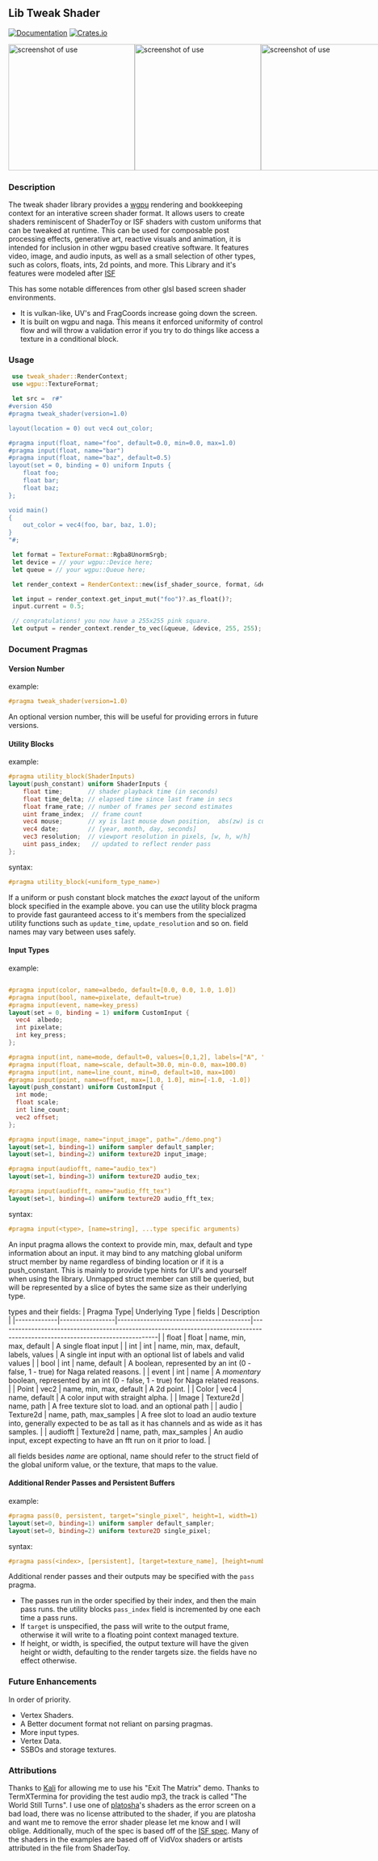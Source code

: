 
## Lib Tweak Shader

[![Documentation](https://docs.rs/tweak_shader/badge.svg)](https://docs.rs/tweak_shader)
[![Crates.io](https://img.shields.io/crates/v/tweak_shader.svg)](https://crates.io/crates/tweak_shader)

 <div style="display: flex; flex-direction: row; justify-content: space-between;">
  <img width=250; src="media/sc1.png" alt="screenshot of use" style="flex: 1; max-width: 100%; height: auto;">
  <img width=250; src="media/sc2.png" alt="screenshot of use" style="flex: 1; max-width: 100%; height: auto;">
  <img width=250; src="media/sc3.png" alt="screenshot of use" style="flex: 1; max-width: 100%; height: auto;">
</div>

### Description

The tweak shader library provides a [wgpu](https://github.com/gfx-rs/wgpu) rendering and bookkeeping context for an interative screen shader format.
It allows users to create shaders reminiscent of ShaderToy or ISF shaders with custom uniforms that can be tweaked at runtime. This can be used for 
composable post processing effects, generative art, reactive visuals and animation, it is intended for inclusion in other wgpu based creative software.
It features video, image, and audio inputs, as well as a small selection of other types, such as colors, floats, ints, 2d points, and more.
This Library and it's features were modeled after [ISF](https://github.com/mrRay/ISF_Spec)

This has some notable differences from other glsl based screen shader environments. 
* It is vulkan-like, UV's and FragCoords increase going down the screen.
* It is built on wgpu and naga. This means it enforced uniformity of control flow and will throw a validation error if you try to do things
like access a texture in a conditional block.

### Usage

```Rust 
 use tweak_shader::RenderContext;
 use wgpu::TextureFormat;

 let src =  r#"
#version 450
#pragma tweak_shader(version=1.0)

layout(location = 0) out vec4 out_color;

#pragma input(float, name="foo", default=0.0, min=0.0, max=1.0)
#pragma input(float, name="bar")
#pragma input(float, name="baz", default=0.5)
layout(set = 0, binding = 0) uniform Inputs {
    float foo;
    float bar;
    float baz;
};

void main()
{
    out_color = vec4(foo, bar, baz, 1.0);
}
"#;

 let format = TextureFormat::Rgba8UnormSrgb;
 let device = // your wgpu::Device here;
 let queue = // your wgpu::Queue here;

 let render_context = RenderContext::new(isf_shader_source, format, &device, &queue).unwrap();

 let input = render_context.get_input_mut("foo")?.as_float()?;
 input.current = 0.5;

 // congratulations! you now have a 255x255 pink square.
 let output = render_context.render_to_vec(&queue, &device, 255, 255);

```

### Document Pragmas

#### Version Number
example:
```glsl
#pragma tweak_shader(version=1.0)
```
An optional version number, this will be useful for providing errors in future versions.

#### Utility Blocks

example:

```glsl
#pragma utility_block(ShaderInputs)
layout(push_constant) uniform ShaderInputs {
    float time;       // shader playback time (in seconds)
    float time_delta; // elapsed time since last frame in secs
    float frame_rate; // number of frames per second estimates
    uint frame_index;  // frame count
    vec4 mouse;       // xy is last mouse down position,  abs(zw) is current mouse, sign(z) > 0.0 is mouse_down, sign(w) > 0.0 is click_down event
    vec4 date;        // [year, month, day, seconds]
    vec3 resolution;  // viewport resolution in pixels, [w, h, w/h]
    uint pass_index;   // updated to reflect render pass
};

```
syntax:
```glsl
#pragma utility_block(<uniform_type_name>)
```

If a uniform or push constant block matches the *exact* layout of the uniform block specified in the example above. you can use the utility block pragma to provide fast gauranteed access to it's members from the specialized utility functions such as `update_time`, `update_resolution` and so on. field names may vary between uses safely. 

#### Input Types

example:
```glsl

#pragma input(color, name=albedo, default=[0.0, 0.0, 1.0, 1.0])
#pragma input(bool, name=pixelate, default=true)
#pragma input(event, name=key_press)
layout(set = 0, binding = 1) uniform CustomInput {
  vec4  albedo;
  int pixelate;
  int key_press;
};

#pragma input(int, name=mode, default=0, values=[0,1,2], labels=["A", "B", "C"])
#pragma input(float, name=scale, default=30.0, min-0.0, max=100.0)
#pragma input(int, name=line_count, min=0, default=10, max=100)
#pragma input(point, name=offset, max=[1.0, 1.0], min=[-1.0, -1.0])
layout(push_constant) uniform CustomInput {
  int mode;
  float scale;
  int line_count;
  vec2 offset;
};

#pragma input(image, name="input_image", path="./demo.png")
layout(set=1, binding=1) uniform sampler default_sampler;
layout(set=1, binding=2) uniform texture2D input_image;

#pragma input(audiofft, name="audio_tex")
layout(set=1, binding=3) uniform texture2D audio_tex;

#pragma input(audiofft, name="audio_fft_tex")
layout(set=1, binding=4) uniform texture2D audio_fft_tex;

```

syntax:
```glsl
#pragma input(<type>, [name=string], ...type specific arguments)
```
An input pragma allows the context to provide min, max, default and type information about an input. it may bind to any matching global uniform struct member by name regardless of binding location or if it is a push_constant. This is mainly to provide type hints for UI's and yourself when using the library. Unmapped struct member can still be queried, but will  be represented by a slice of bytes the same size as their underlying type.

types and their fields:
| Pragma Type| Underlying Type | fields                                  | Description                                                                                                                   |
|-------------|-----------------|-----------------------------------------|-------------------------------------------------------------------------------------------------------------------------------|
| float       | float           | name, min, max, default                 | A single float input                                                                                                          |
| int         | int             | name, min, max, default, labels, values | A single int input with an optional list of labels and valid values                                                           |
| bool        | int             | name, default                           | A boolean, represented by an int (0 - false, 1 - true) for Naga related reasons.                                              |
| event       | int             | name                                    | A *momentary* boolean, represented by an int (0 - false, 1 - true) for Naga related reasons.                                  |
| Point       | vec2            | name, min, max, default                 | A 2d point.                                                                                                                   |
| Color       | vec4            | name, default                           | A color input with straight alpha.                                                                                            |
| Image       | Texture2d       | name, path                              | A free texture slot to load. and an optional path                                                                             |
| audio       | Texture2d       | name, path, max_samples                 | A free slot to load an audio texture into, generally expected to be as tall as it has channels and as wide as it has samples. |
| audiofft    | Texture2d       | name, path, max_samples                 | An audio input, except expecting to have an fft run on it prior to load.                                                      |

all fields besides *name* are optional, name should refer to the struct field of the global uniform value, or the texture, that maps to the value.

#### Additional Render Passes and Persistent Buffers

example:
```glsl
#pragma pass(0, persistent, target="single_pixel", height=1, width=1)
layout(set=0, binding=1) uniform sampler default_sampler;
layout(set=0, binding=2) uniform texture2D single_pixel;
```

syntax:
```glsl
#pragma pass(<index>, [persistent], [target=texture_name], [height=number], [width=number])
```

Additional render passes and their outputs may be specified with the `pass` pragma. 
* The passes run in the order specified by their index, and then the main pass runs. the utility blocks `pass_index` field
is incremented by one each time a pass runs.
* If `target` is unspecified, the pass will write to the output frame, otherwise it will write to a floating point context managed texture.
* If height, or width, is specified, the output texture will have the given height or width, defaulting to the render targets size. 
the fields have no effect otherwise.

### Future Enhancements
In order of priority.

- Vertex Shaders.
- A Better document format not reliant on parsing pragmas.
- More input types.
- Vertex Data.
- SSBOs and storage textures.

### Attributions

Thanks to [Kali](https://www.shadertoy.com/user/Kali) for allowing me to use his "Exit The Matrix" demo. Thanks to TermXTermina for providing the test audio mp3, the track is called "The World Still Turns". I use one of [platosha](https://www.shadertoy.com/user/platosha)'s shaders as the error screen on a bad load, there was no license attributed to the shader, if you are platosha and want me to remove the error shader please let me know and I will oblige. Additionally, much of the spec is based off of the [ISF spec](https://github.com/mrRay/ISF_Spec). Many of the shaders in the examples are based off of VidVox shaders or artists attributed in the file from ShaderToy.
